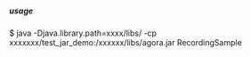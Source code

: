 ##### usage
$ java -Djava.library.path=xxxx/libs/ -cp xxxxxxx/test_jar_demo:/xxxxxx/libs/agora.jar RecordingSample
